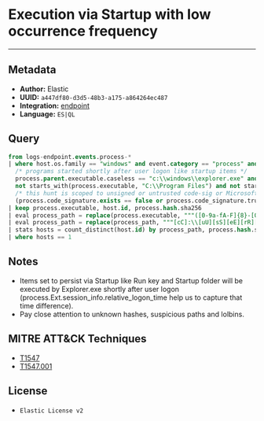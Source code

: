 # Execution via Startup with low occurrence frequency

---

## Metadata

- **Author:** Elastic
- **UUID:** `a447df80-d3d5-48b3-a175-a864264ec487`
- **Integration:** [endpoint](https://docs.elastic.co/integrations/endpoint)
- **Language:** `ES|QL`

## Query

```sql
from logs-endpoint.events.process-*
| where host.os.family == "windows" and event.category == "process" and event.action == "start" and 
  /* programs started shortly after user logon like startup items */
  process.parent.executable.caseless == "c:\\windows\\explorer.exe" and process.Ext.session_info.relative_logon_time <= 100 and 
  not starts_with(process.executable, "C:\\Program Files") and not starts_with(process.executable, "C:\\Windows\\System32\\DriverStore\\FileRepository\\") and 
  /* this hunt is scoped to unsigned or untrusted code-sig or Microsoft signed binaries to not miss lolbins */
  (process.code_signature.exists == false or process.code_signature.trusted == false or starts_with(process.code_signature.subject_name, "Microsoft"))
| keep process.executable, host.id, process.hash.sha256
| eval process_path = replace(process.executable, """([0-9a-fA-F]{8}-[0-9a-fA-F]{4}-[0-9a-fA-F]{4}-[0-9a-fA-F]{4}-[0-9a-fA-F]{12}|ns[a-z][A-Z0-9]{3,4}\.tmp|DX[A-Z0-9]{3,4}\.tmp|7z[A-Z0-9]{3,5}\.tmp|[0-9\.\-\_]{3,})""", "")
| eval process_path = replace(process_path, """[cC]:\\[uU][sS][eE][rR][sS]\\[a-zA-Z0-9\.\-\_\$~' ]+\\""", "C:\\\\users\\\\user\\\\")
| stats hosts = count_distinct(host.id) by process_path, process.hash.sha256
| where hosts == 1
```

## Notes

- Items set to persist via Startup like Run key and Startup folder will be executed by Explorer.exe shortly after user logon (process.Ext.session_info.relative_logon_time help us to capture that time difference).
- Pay close attention to unknown hashes, suspicious paths and lolbins.
## MITRE ATT&CK Techniques

- [T1547](https://attack.mitre.org/techniques/T1547)
- [T1547.001](https://attack.mitre.org/techniques/T1547/001)

## License

- `Elastic License v2`
